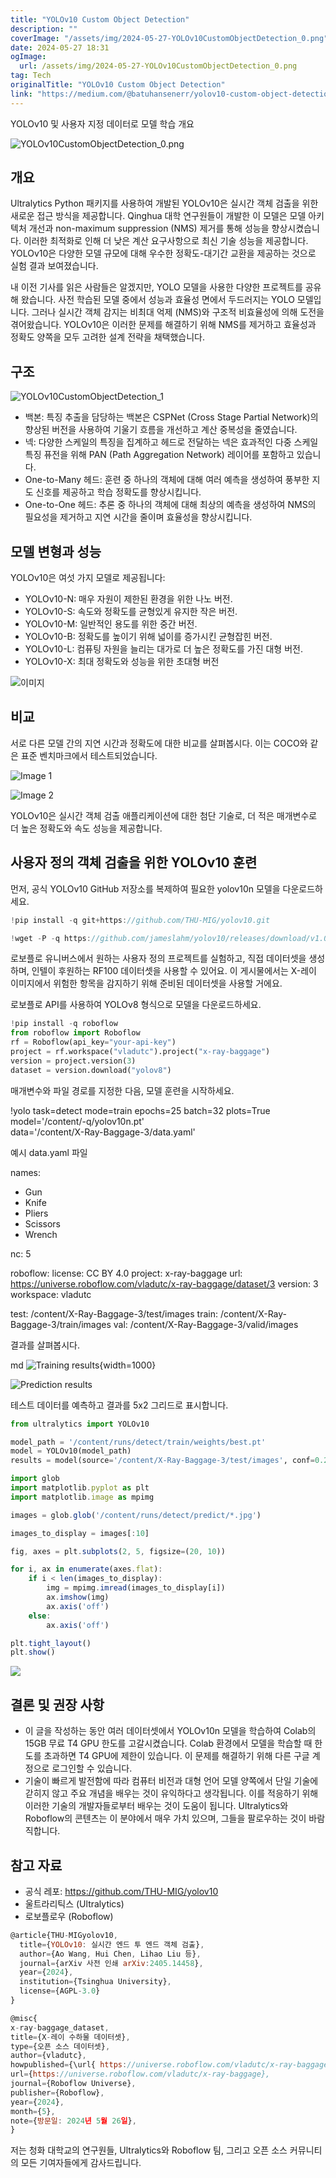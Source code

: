 ```yaml
---
title: "YOLOv10 Custom Object Detection"
description: ""
coverImage: "/assets/img/2024-05-27-YOLOv10CustomObjectDetection_0.png"
date: 2024-05-27 18:31
ogImage: 
  url: /assets/img/2024-05-27-YOLOv10CustomObjectDetection_0.png
tag: Tech
originalTitle: "YOLOv10 Custom Object Detection"
link: "https://medium.com/@batuhansenerr/yolov10-custom-object-detection-bd7298ddbfd3"
---
```



YOLOv10 및 사용자 지정 데이터로 모델 학습 개요

![YOLOv10CustomObjectDetection_0.png](/assets/img/2024-05-27-YOLOv10CustomObjectDetection_0.png)

## 개요

Ultralytics Python 패키지를 사용하여 개발된 YOLOv10은 실시간 객체 검출을 위한 새로운 접근 방식을 제공합니다. Qinghua 대학 연구원들이 개발한 이 모델은 모델 아키텍처 개선과 non-maximum suppression (NMS) 제거를 통해 성능을 향상시켰습니다. 이러한 최적화로 인해 더 낮은 계산 요구사항으로 최신 기술 성능을 제공합니다. YOLOv10은 다양한 모델 규모에 대해 우수한 정확도-대기간 교환을 제공하는 것으로 실험 결과 보여졌습니다.

<div class="content-ad"></div>

내 이전 기사를 읽은 사람들은 알겠지만, YOLO 모델을 사용한 다양한 프로젝트를 공유해 왔습니다. 사전 학습된 모델 중에서 성능과 효율성 면에서 두드러지는 YOLO 모델입니다. 그러나 실시간 객체 감지는 비최대 억제 (NMS)와 구조적 비효율성에 의해 도전을 겪어왔습니다. YOLOv10은 이러한 문제를 해결하기 위해 NMS를 제거하고 효율성과 정확도 양쪽을 모두 고려한 설계 전략을 채택했습니다.

## 구조

![YOLOv10CustomObjectDetection_1](/assets/img/2024-05-27-YOLOv10CustomObjectDetection_1.png)

- 백본: 특징 추출을 담당하는 백본은 CSPNet (Cross Stage Partial Network)의 향상된 버전을 사용하여 기울기 흐름을 개선하고 계산 중복성을 줄였습니다.
- 넥: 다양한 스케일의 특징을 집계하고 헤드로 전달하는 넥은 효과적인 다중 스케일 특징 퓨전을 위해 PAN (Path Aggregation Network) 레이어를 포함하고 있습니다.
- One-to-Many 헤드: 훈련 중 하나의 객체에 대해 여러 예측을 생성하여 풍부한 지도 신호를 제공하고 학습 정확도를 향상시킵니다.
- One-to-One 헤드: 추론 중 하나의 객체에 대해 최상의 예측을 생성하여 NMS의 필요성을 제거하고 지연 시간을 줄이며 효율성을 향상시킵니다.

<div class="content-ad"></div>

## 모델 변형과 성능

YOLOv10은 여섯 가지 모델로 제공됩니다:

- YOLOv10-N: 매우 자원이 제한된 환경을 위한 나노 버전.
- YOLOv10-S: 속도와 정확도를 균형있게 유지한 작은 버전.
- YOLOv10-M: 일반적인 용도를 위한 중간 버전.
- YOLOv10-B: 정확도를 높이기 위해 넓이를 증가시킨 균형잡힌 버전.
- YOLOv10-L: 컴퓨팅 자원을 늘리는 대가로 더 높은 정확도를 가진 대형 버전.
- YOLOv10-X: 최대 정확도와 성능을 위한 초대형 버전

![이미지](/assets/img/2024-05-27-YOLOv10CustomObjectDetection_2.png)

<div class="content-ad"></div>

## 비교

서로 다른 모델 간의 지연 시간과 정확도에 대한 비교를 살펴봅시다. 이는 COCO와 같은 표준 벤치마크에서 테스트되었습니다.

![Image 1](/assets/img/2024-05-27-YOLOv10CustomObjectDetection_3.png)

![Image 2](/assets/img/2024-05-27-YOLOv10CustomObjectDetection_4.png)

<div class="content-ad"></div>

YOLOv10은 실시간 객체 검출 애플리케이션에 대한 첨단 기술로, 더 적은 매개변수로 더 높은 정확도와 속도 성능을 제공합니다.

## 사용자 정의 객체 검출을 위한 YOLOv10 훈련

먼저, 공식 YOLOv10 GitHub 저장소를 복제하여 필요한 yolov10n 모델을 다운로드하세요.

```js
!pip install -q git+https://github.com/THU-MIG/yolov10.git

!wget -P -q https://github.com/jameslahm/yolov10/releases/download/v1.0/yolov10n.pt
```

<div class="content-ad"></div>

로보플로 유니버스에서 원하는 사용자 정의 프로젝트를 실험하고, 직접 데이터셋을 생성하며, 인텔이 후원하는 RF100 데이터셋을 사용할 수 있어요. 이 게시물에서는 X-레이 이미지에서 위험한 항목을 감지하기 위해 준비된 데이터셋을 사용할 거에요.

로보플로 API를 사용하여 YOLOv8 형식으로 모델을 다운로드하세요.

```python
!pip install -q roboflow
from roboflow import Roboflow
rf = Roboflow(api_key="your-api-key")
project = rf.workspace("vladutc").project("x-ray-baggage")
version = project.version(3)
dataset = version.download("yolov8")
```

매개변수와 파일 경로를 지정한 다음, 모델 훈련을 시작하세요.

<div class="content-ad"></div>


!yolo task=detect mode=train epochs=25 batch=32 plots=True \
model='/content/-q/yolov10n.pt' \
data='/content/X-Ray-Baggage-3/data.yaml'


예시 data.yaml 파일


names:
- Gun
- Knife
- Pliers
- Scissors
- Wrench

nc: 5

roboflow:
  license: CC BY 4.0
  project: x-ray-baggage
  url: https://universe.roboflow.com/vladutc/x-ray-baggage/dataset/3
  version: 3
  workspace: vladutc

test: /content/X-Ray-Baggage-3/test/images
train: /content/X-Ray-Baggage-3/train/images
val: /content/X-Ray-Baggage-3/valid/images


결과를 살펴봅시다.
 

<div class="content-ad"></div>

md
![Training results](/content/runs/detect/train/results.png){width=1000}

![Prediction results](/assets/img/2024-05-27-YOLOv10CustomObjectDetection_5.png)

테스트 데이터를 예측하고 결과를 5x2 그리드로 표시합니다.

```python
from ultralytics import YOLOv10

model_path = '/content/runs/detect/train/weights/best.pt'
model = YOLOv10(model_path)
results = model(source='/content/X-Ray-Baggage-3/test/images', conf=0.25, save=True)
```


<div class="content-ad"></div>

```js
import glob
import matplotlib.pyplot as plt
import matplotlib.image as mpimg

images = glob.glob('/content/runs/detect/predict/*.jpg')

images_to_display = images[:10]

fig, axes = plt.subplots(2, 5, figsize=(20, 10))

for i, ax in enumerate(axes.flat):
    if i < len(images_to_display):
        img = mpimg.imread(images_to_display[i])
        ax.imshow(img)
        ax.axis('off')  
    else:
        ax.axis('off')  

plt.tight_layout()
plt.show()
```

<img src="/assets/img/2024-05-27-YOLOv10CustomObjectDetection_6.png" />

## 결론 및 권장 사항

- 이 글을 작성하는 동안 여러 데이터셋에서 YOLOv10n 모델을 학습하여 Colab의 15GB 무료 T4 GPU 한도를 고갈시켰습니다. Colab 환경에서 모델을 학습할 때 한도를 초과하면 T4 GPU에 제한이 있습니다. 이 문제를 해결하기 위해 다른 구글 계정으로 로그인할 수 있습니다.
- 기술이 빠르게 발전함에 따라 컴퓨터 비전과 대형 언어 모델 양쪽에서 단일 기술에 갇히지 않고 주요 개념을 배우는 것이 유익하다고 생각됩니다. 이를 적응하기 위해 이러한 기술의 개발자들로부터 배우는 것이 도움이 됩니다. Ultralytics와 Roboflow의 콘텐츠는 이 분야에서 매우 가치 있으며, 그들을 팔로우하는 것이 바람직합니다.


<div class="content-ad"></div>

## 참고 자료

- 공식 레포: https://github.com/THU-MIG/yolov10
- 울트라리틱스 (Ultralytics)
- 로보플로우 (Roboflow)

```js
@article{THU-MIGyolov10,
  title={YOLOv10: 실시간 엔드 투 엔드 객체 검출},
  author={Ao Wang, Hui Chen, Lihao Liu 등},
  journal={arXiv 사전 인쇄 arXiv:2405.14458},
  year={2024},
  institution={Tsinghua University},
  license={AGPL-3.0}
}
```

```js
@misc{
x-ray-baggage_dataset,
title={X-레이 수하물 데이터셋},
type={오픈 소스 데이터셋},
author={vladutc},
howpublished={\url{ https://universe.roboflow.com/vladutc/x-ray-baggage }},
url={https://universe.roboflow.com/vladutc/x-ray-baggage},
journal={Roboflow Universe},
publisher={Roboflow},
year={2024},
month={5},
note={방문일: 2024년 5월 26일},
}
```

<div class="content-ad"></div>

저는 청화 대학교의 연구원들, Ultralytics와 Roboflow 팀, 그리고 오픈 소스 커뮤니티의 모든 기여자들에게 감사드립니다.